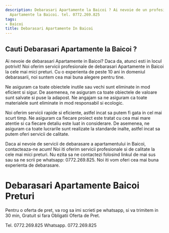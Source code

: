 ```yaml
---
description: Debarasari Apartamente la Baicoi ? Ai nevoie de un profesionist in Debarasari
  Apartamente la Baicoi. tel. 0772.269.825
tags:
- Baicoi
title: Debarasari Apartamente In Baicoi
---
```



## Cauti Debarasari Apartamente la Baicoi ?


Ai nevoie de debarasari Apartamente in Baicoi? Daca da, atunci esti in locul potrivit! 
Noi oferim servicii profesionale de debarasari Apartamente in Baicoi la cele mai mici preturi. 
Cu o experienta de peste 10 ani in domeniul debarasarii, noi suntem cea mai buna alegere pentru tine. 

Ne asiguram ca toate obiectele inutile sau vechi sunt eliminate in mod eficient si sigur. 
De asemenea, ne asiguram ca toate obiectele de valoare sunt salvate si puse la adapost. 
Ne angajam sa ne asiguram ca toate materialele sunt eliminate in mod responsabil si ecologic. 

Noi oferim servicii rapide si eficiente, astfel incat sa putem fi gata in cel mai scurt timp. 
Ne asiguram ca fiecare proiect este tratat cu cea mai mare atentie si ca fiecare detaliu este luat in considerare. 
De asemenea, ne asiguram ca toate lucrarile sunt realizate la standarde inalte, astfel incat sa putem oferi servicii de calitate. 

Daca ai nevoie de servicii de debarasare a apartamentului in Baicoi, contacteaza-ne acum! 
Noi iti oferim servicii profesionale si de calitate la cele mai mici preturi. 
Nu ezita sa ne contactezi folosind linkul de mai sus sau sa ne scrii pe whatsapp: 0772.269.825. 
Noi iti vom oferi cea mai buna experienta de debarasare.

# Debarasari Apartamente Baicoi Preturi
Pentru o oferta de pret, va rog sa imi scrieti pe whatsapp, si va trimitem in 30 min, Gratuit si fara Obligatii Oferta de Pret.

Tel. 0772.269.825
Whatsapp. 0772.269.825